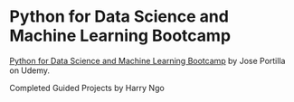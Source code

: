 # Python for Data Science and Machine Learning Bootcamp
[Python for Data Science and Machine Learning Bootcamp](https://www.udemy.com/course/python-for-data-science-and-machine-learning-bootcamp/) by Jose Portilla on Udemy.

Completed Guided Projects by Harry Ngo
